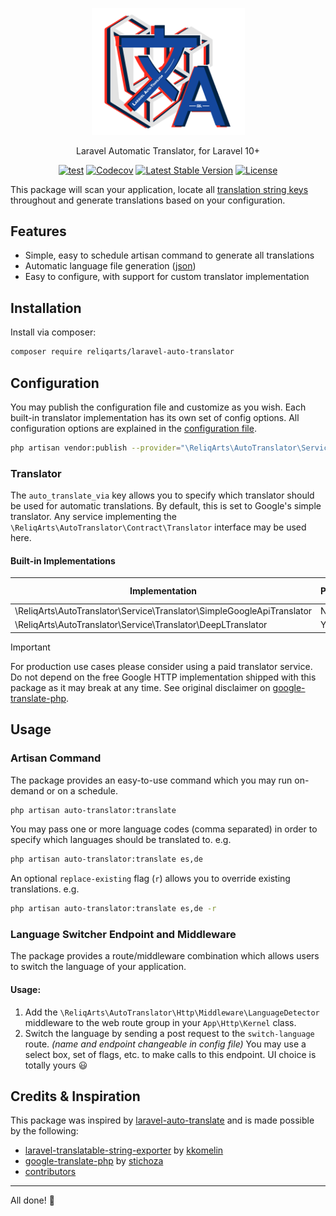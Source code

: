 <p align="center">
<img src="./docs/images/logo.svg" alt="Laravel Auto-Translator" width="245"/>
<p>
<p align="center">
Laravel Automatic Translator, for Laravel 10+
</p>
<p align="center">
<a href="https://github.com/reliqarts/laravel-auto-translator/actions/workflows/test.yml"><img src="https://github.com/reliqarts/laravel-auto-translator/actions/workflows/test.yml/badge.svg" alt="test" /></a>
<a href="https://codecov.io/gh/reliqarts/laravel-auto-translator"><img src="https://img.shields.io/codecov/c/github/reliqarts/laravel-auto-translator.svg" alt="Codecov" /></a>
<a href="https://packagist.org/packages/reliqarts/laravel-auto-translator"><img src="https://poser.pugx.org/reliqarts/laravel-auto-translator/version" alt="Latest Stable Version" /></a>
<a href="https://packagist.org/packages/reliqarts/laravel-auto-translator"><img src="https://poser.pugx.org/reliqarts/laravel-auto-translator/license" alt="License" /></a>
</p>

This package will scan your application, locate all [translation string keys](https://laravel.com/docs/10.x/localization#using-translation-strings-as-keys) throughout and generate translations 
based on your configuration.

## Features

- Simple, easy to schedule artisan command to generate all translations
- Automatic language file generation ([json](https://laravel.com/docs/10.x/localization#using-translation-strings-as-keys))
- Easy to configure, with support for custom translator implementation

## Installation

Install via composer:

```bash
composer require reliqarts/laravel-auto-translator
```

## Configuration

You may publish the configuration file and customize as you wish. Each built-in translator implementation has its own
set of config options. All configuration options are explained in the
[configuration file](https://github.com/reliqarts/laravel-auto-translator/blob/main/config/config.php).

```bash
php artisan vendor:publish --provider="\ReliqArts\AutoTranslator\ServiceProvider"
```

### Translator

The `auto_translate_via` key allows you to specify which translator should be used for automatic translations.
By default, this is set to Google's simple translator. Any service implementing the
`\ReliqArts\AutoTranslator\Contract\Translator` interface may be used here.

#### Built-in Implementations

| Implementation                                                         | Paid | Documentation                          | Available languages |
|------------------------------------------------------------------------|------|----------------------------------------|---------------------|
| \ReliqArts\AutoTranslator\Service\Translator\SimpleGoogleApiTranslator | No   | N/A                                    | 100+                |
| \ReliqArts\AutoTranslator\Service\Translator\DeepLTranslator           | Yes  | [Docs](https://www.deepl.com/docs-api) | 30+                 |


> [!IMPORTANT]
> For production use cases please consider using a paid translator service.
> Do not depend on the free Google HTTP implementation shipped with this package as it may
> break at any time. See original disclaimer on [google-translate-php](https://github.com/Stichoza/google-translate-php).


## Usage

### Artisan Command

The package provides an easy-to-use command which you may run on-demand or on a schedule.

```bash
php artisan auto-translator:translate
```

You may pass one or more language codes (comma separated) in order to specify which languages should be translated to.
e.g.

```bash
php artisan auto-translator:translate es,de
```

An optional `replace-existing` flag (`r`) allows you to override existing translations.
e.g.

```bash
php artisan auto-translator:translate es,de -r
```

### Language Switcher Endpoint and Middleware

The package provides a route/middleware combination which allows users to switch the language of your application.

#### Usage:

1. Add the `\ReliqArts\AutoTranslator\Http\Middleware\LanguageDetector` middleware to the web route group in
   your `App\Http\Kernel` class.
2. Switch the language by sending a post request to the `switch-language` route. _(name and endpoint changeable in
   config file)_
   You may use a select box, set of flags, etc. to make calls to this endpoint. UI choice is totally yours :smiley:

## Credits & Inspiration

This package was inspired by [laravel-auto-translate](https://github.com/ben182/laravel-auto-translate) and is made
possible by the following:

- [laravel-translatable-string-exporter](https://github.com/kkomelin/laravel-translatable-string-exporter)
  by [kkomelin](https://github.com/kkomelin)
- [google-translate-php](https://github.com/Stichoza/google-translate-php) by [stichoza](https://github.com/Stichoza)
- [contributors](https://github.com/reliqarts/laravel-auto-translator/graphs/contributors)

---
All done! :beers:
